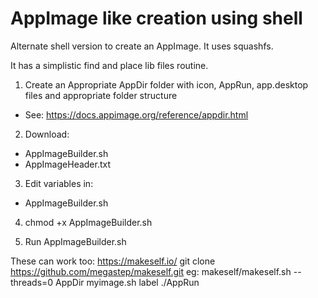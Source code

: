 # AppImage like creation using shell


Alternate shell version to create an AppImage. 
It uses squashfs.

It has a simplistic find and place lib files routine.

1. Create an Appropriate AppDir folder with icon, AppRun, app.desktop files and appropriate folder structure
- See: https://docs.appimage.org/reference/appdir.html

2. Download:
- AppImageBuilder.sh
- AppImageHeader.txt

3. Edit variables in:
- AppImageBuilder.sh

4. chmod +x AppImageBuilder.sh

5. Run AppImageBuilder.sh

These can work too:
https://makeself.io/
git clone https://github.com/megastep/makeself.git
eg: makeself/makeself.sh --threads=0 AppDir myimage.sh label ./AppRun
